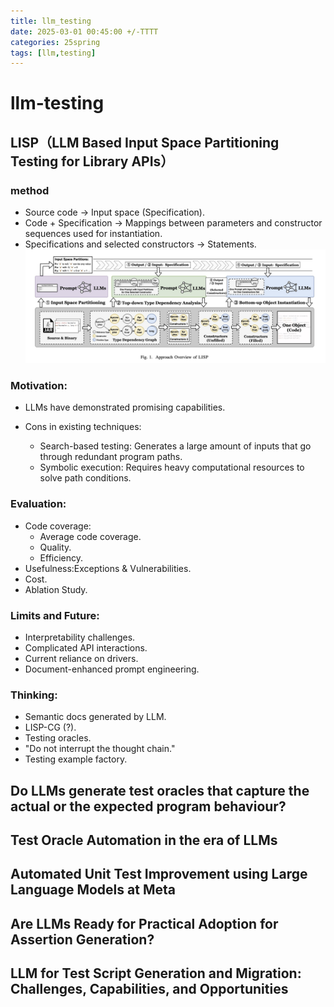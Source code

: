 ```yaml
---
title: llm_testing
date: 2025-03-01 00:45:00 +/-TTTT
categories: 25spring
tags: [llm,testing]
---
```

# llm-testing
## LISP（LLM Based Input Space Partitioning Testing for Library APIs）
### method
* Source code → Input space (Specification).
* Code + Specification → Mappings between parameters and constructor sequences used for instantiation.
* Specifications and selected constructors → Statements.
![alt text](https://raw.githubusercontent.com/huazZengblog/huazZengblog.github.io/main/_posts/img/llm_testing/LISP.png)





### Motivation:
* LLMs have demonstrated promising capabilities.
* Cons in existing techniques:

  * Search-based testing:
    Generates a large amount of inputs that go through redundant program paths.
  * Symbolic execution:
    Requires heavy computational resources to solve path conditions.

### Evaluation:

* Code coverage:
    * Average code coverage.
    * Quality.
    * Efficiency.
* Usefulness:Exceptions & Vulnerabilities.
* Cost.
* Ablation Study.


### Limits and Future:

* Interpretability challenges.
* Complicated API interactions.
* Current reliance on drivers.
* Document-enhanced prompt engineering.

### Thinking:

* Semantic docs generated by LLM.
* LISP-CG (?).
* Testing oracles.
* "Do not interrupt the thought chain."
* Testing example factory.



## Do LLMs generate test oracles that capture the  actual or the expected program behaviour?


## Test Oracle Automation in the era of LLMs


## Automated Unit Test Improvement using Large Language Models at Meta

## Are LLMs Ready for Practical  Adoption for Assertion Generation?


## LLM for Test Script Generation and Migration: Challenges, Capabilities, and Opportunities

